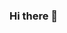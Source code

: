 ### Hi there 👋

<!--
**donwiktorb/donwiktorb** is a ✨ _special_ ✨ repository because its `README.md` (this file) appears on your GitHub profile.

### Yo. 👋
## Join for free candy
➡️ [Join discord here](https://discord.gg/txsweyv)
